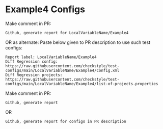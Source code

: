 # Example4 Configs
Make comment in PR:
```
Github, generate report for LocalVariableName/Example4
```
OR as alternate:
Paste below given to PR description to use such test configs:
```
Report label: LocalVariableName/Example4
Diff Regression config: https://raw.githubusercontent.com/checkstyle/test-configs/main/LocalVariableName/Example4/config.xml
Diff Regression projects: https://raw.githubusercontent.com/checkstyle/test-configs/main/LocalVariableName/Example4/list-of-projects.properties
```
Make comment in PR:
```
Github, generate report
```
OR
```
Github, generate report for configs in PR description
```
